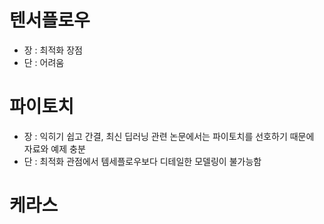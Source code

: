 # 텐서플로우
- 장 : 최적화 장점
- 단 : 어려움

# 파이토치
- 장 : 익히기 쉽고 간결, 최신 딥러닝 관련 논문에서는 파이토치를 선호하기 때문에 자료와 예제 충분
- 단 : 최적화 관점에서 템세플로우보다 디테일한 모델링이 불가능함

# 케라스
